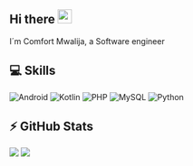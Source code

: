 
## Hi there <img src="https://media.giphy.com/media/hvRJCLFzcasrR4ia7z/giphy.gif" width="25px"></a>

I´m Comfort Mwalija, a Software engineer
## 💻 Skills

![Android](https://img.shields.io/badge/Android-05150C?style=flat-square&logo=android)
![Kotlin]( https://img.shields.io/badge/Kotlin-black?style=flat-square&logo=kotlin)
![PHP](https://img.shields.io/badge/PHP-black?style=flat-square&logo=php)
![MySQL](https://img.shields.io/badge/-MySQL-black?style=flat-square&logo=mysql)
![Python](https://img.shields.io/badge/-Python-black?style=flat-square&logo=Python)



## ⚡ GitHub Stats

<img src="https://github-readme-stats.vercel.app/api?username=calmwalija&show_icons=true&count_private=true&theme=dracula" />
<img src="https://github-readme-stats.vercel.app/api/top-langs/?username=calmwalija&layout=compact&count_private=true&theme=dracula" />


